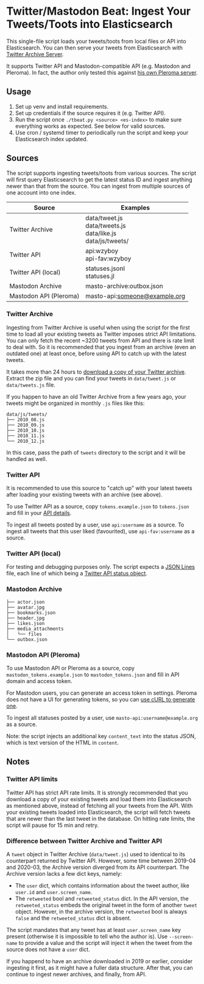 # Twitter/Mastodon Beat: Ingest Your Tweets/Toots into Elasticsearch

This single-file script loads your tweets/toots from local files or API into Elasticsearch. You can then serve your tweets from Elasticsearch with [Twitter Archive Server](https://github.com/wzyboy/ash2).

It supports Twitter API and Mastodon-compatible API (e.g. Mastodon and Pleroma). In fact, the author only tested this against [his own Pleroma server](https://dabr.ca/about).

## Usage

1. Set up venv and install requirements.
2. Set up credentials if the source requires it (e.g. Twitter API).
3. Run the script once `./tbeat.py <source> <es-index>` to make sure everything works as expected. See below for valid sources.
4. Use cron / systemd timer to periodically run the script and keep your Elasticsearch index updated.

## Sources

The script supports ingesting tweets/toots from various sources. The script will first query Elasticsearch to get the latest status ID and ingest anything newer than that from the source. You can ingest from multiple sources of one account into one index.

| Source                 | Examples                                                           |
|------------------------|--------------------------------------------------------------------|
| Twitter Archive        | data/tweet.js<br>data/tweets.js<br>data/like.js<br>data/js/tweets/ |
| Twitter API            | api:wzyboy<br>api-fav:wzyboy                                       |
| Twitter API (local)    | statuses.jsonl<br>statuses.jl                                      |
| Mastodon Archive       | masto-archive:outbox.json                                                        |
| Mastodon API (Pleroma) | masto-api:someone@example.org                                      |

### Twitter Archive

Ingesting from Twitter Archive is useful when using the script for the first time to load all your existing tweets as Twitter imposes strict API limitations. You can only fetch the recent ~3200 tweets from API and there is rate limit to deal with. So it is recommended that you ingest from an archive (even an outdated one) at least once, before using API to catch up with the latest tweets.

It takes more than 24 hours to [download a copy of your Twitter archive](https://help.twitter.com/en/managing-your-account/how-to-download-your-twitter-archive). Extract the zip file and you can find your tweets in `data/tweet.js` or `data/tweets.js` file.

If you happen to have an old Twitter Archive from a few years ago, your tweets might be organized in monthly `.js` files like this:

```
data/js/tweets/
├── 2010_08.js
├── 2010_09.js
├── 2010_10.js
├── 2010_11.js
└── 2010_12.js
```

In this case, pass the path of `tweets` directory to the script and it will be handled as well.

### Twitter API

It is recommended to use this source to "catch up" with your latest tweets after loading your existing tweets with an archive (see above).

To use Twitter API as a source, copy `tokens.example.json` to `tokens.json` and fill in your [API details](https://developer.twitter.com/en/apps).

To ingest all tweets posted by a user, use `api:username` as a source. To ingest all tweets that this user liked (favourited), use `api-fav:username` as a source.

### Twitter API (local)

For testing and debugging purposes only. The script expects a [JSON Lines](http://jsonlines.org/) file, each line of which being a [Twitter API status object](https://developer.twitter.com/en/docs/twitter-api/v1/tweets/post-and-engage/api-reference/get-statuses-show-id).

### Mastodon Archive

```
├── actor.json
├── avatar.jpg
├── bookmarks.json
├── header.jpg
├── likes.json
├── media_attachments
│   └── files
└── outbox.json
```

### Mastodon API (Pleroma)

To use Mastodon API or Pleroma as a source, copy `mastodon_tokens.example.json` to `mastodon_tokens.json` and fill in API domain and access token.

For Mastodon users, you can generate an access token in settings. Pleroma does not have a UI for generating tokens, so you can [use cURL to generate one](https://tinysubversions.com/notes/mastodon-bot/).

To ingest all statuses posted by a user, use `masto-api:username@example.org` as a source.

Note: the script injects an additional key `content_text` into the status JSON, which is text version of the HTML in `content`.

## Notes

### Twitter API limits

Twitter API has strict API rate limits. It is strongly recommended that you download a copy of your existing tweets and load them into Elasticsearch as mentioned above, instead of fetching all your tweets from the API. With your existing tweets loaded into Elasticsearch, the script will fetch tweets that are newer than the last tweet in the database. On hitting rate limits, the script will pause for 15 min and retry.

### Difference between Twitter Archive and Twitter API

A `tweet` object in Twitter Archive (`data/tweet.js`) used to identical to its counterpart returned by Twitter API. However, some time between 2019-04 and 2020-03, the Archive version diverged from its API counterpart. The Archive version lacks a few dict keys, namely:

- The `user` dict, which contains information about the tweet author, like `user.id` and `user.screen_name`.
- The `retweeted` bool and `retweeted_status` dict. In the API version, the `retweeted_status` embeds the original tweet in the form of another `tweet` object. However, in the archive version, the `retweeted` bool is always `false` and the `retweeted_status` dict is absent.

The script mandates that any tweet has at least `user.screen_name` key present (otherwise it is impossible to tell who the author is). Use `--screen-name` to provide a value and the script will inject it when the tweet from the source does not have a `user` dict.

If you happend to have an archive downloaded in 2019 or earlier, consider ingesting it first, as it might have a fuller data structure. After that, you can continue to ingest newer archives, and finally, from API.
